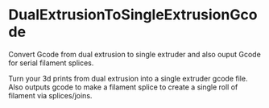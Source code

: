 # DualExtrusionToSingleExtrusionGcode
Convert Gcode from dual extrusion to single extruder and also ouput Gcode for serial filament splices.

Turn your 3d prints from dual extrusion into a single extruder gcode file. Also outputs gcode to make a filament splice to create a single roll of filament via splices/joins.
